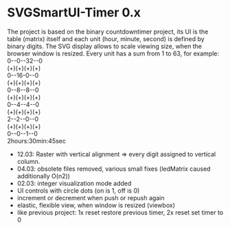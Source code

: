 # SVGSmartUI-Timer 0.x

The project is based on the binary countdowntimer project, its UI is the table (matrix) itself and each unit (hour, minute, second) is defined by binary digits. The SVG display allows to scale viewing size, when the browser window is resized.
Every unit has a sum from 1 to 63, for example:<br />
 0--0--32--0<br />
(+)(+)(+)(+)<br />
 0--16-0--0<br />
(+)(+)(+)(+)<br />
 0--8--8--0<br />
(+)(+)(+)(+)<br />
 0--4--4--0<br />
(+)(+)(+)(+)<br />
 2--2--0--0<br />
(+)(+)(+)(+)<br />
 0--0--1--0<br />
2hours:30min:45sec

+ 12.03: Raster with vertical alignment => every digit assigned to vertical column. 
+ 04.03: obsolete files removed, various small fixes (ledMatrix caused additionally O(n2))
+ 02.03: integer visualization mode added
+ UI controls with circle dots (on is 1, off is 0)
+ increment or decrement when push or repush again
+ elastic, flexible view, when window is resized (viewbox)
+ like previous project: 1x reset restore previous timer, 2x reset set timer to 0
